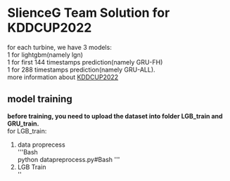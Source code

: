# SlienceG Team Solution for KDDCUP2022  
for each turbine, we have 3 models:  
1 for lightgbm(namely lgn)  
1 for first 144 timestamps prediction(namely GRU-FH)  
1 for 288 timestamps prediction(namely GRU-ALL).  
more information about [KDDCUP2022](https://aistudio.baidu.com/aistudio/competition/detail/152/0/introduction)  
## model training  
**before training, you need to upload the dataset into folder LGB_train and GRU_train.**  
for LGB_train:  
 1. data proprecess  
 '''Bash  
 python datapreprocess.py#Bash
 '''  
 2. LGB Train  
 '<python train_split_smooth.py>'
